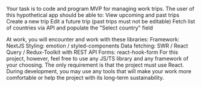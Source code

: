 
Your task is to code and program MVP for managing work trips. The user of
this hypothetical app should be able to:
View upcoming and past trips
Create a new trip
Edit a future trip (past trips must not be editable)
Fetch list of countries via API and populate the "Select country" field

At work, you will encounter and work with these libraries:
Framework: NextJS
Styling: emotion / styled-components
Data fetching: SWR / React Query / Redux-Toolkit with REST API
Forms: react-hook-form
For this project, however, feel free to use any JS/TS library and any framework
of your choosing. The only requirement is that the project must use React.
During development, you may use any tools that will make your work more
comfortable or help the project with its long-term sustainability.